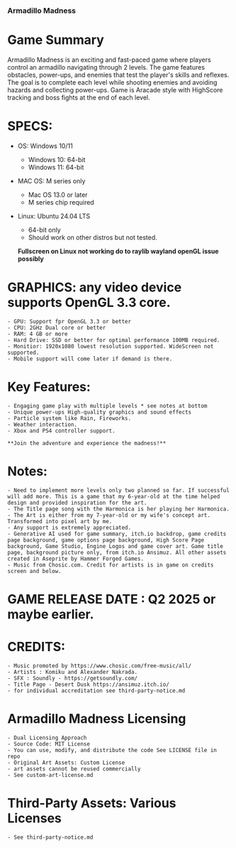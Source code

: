 ### Armadillo Madness

# Game Summary

Armadillo Madness is an exciting and fast-paced game where players control an armadillo navigating through 2 levels. The game features obstacles, power-ups, and enemies that test the player's skills and reflexes. The goal is to complete each level while shooting enemies and avoiding hazards and collecting power-ups. Game is Aracade style with HighScore tracking and boss fights at the end of each level.

# SPECS:

 - OS: Windows 10/11
    
    - Windows 10: 64-bit
    - Windows 11: 64-bit
 
 - MAC OS: M series only
    
    - Mac OS 13.0 or later
    - M series chip required

 - Linux: Ubuntu 24.04 LTS
    
    - 64-bit only
    - Should work on other distros but not tested.
 
    **Fullscreen on Linux not working do to raylib wayland openGL issue possibly**
    
# GRAPHICS: any video device supports OpenGL 3.3 core.

    - GPU: Support fpr OpenGL 3.3 or better
    - CPU: 2GHz Dual core or better    
    - RAM: 4 GB or more
    - Hard Drive: SSD or better for optimal performance 100MB required.
    - Monitior: 1920x1080 lowest resolution supported. WideScreen not supported. 
    - Mobile support will come later if demand is there.

# Key Features:

    - Engaging game play with multiple levels * see notes at bottom
    - Unique power-ups High-quality graphics and sound effects
    - Particle system like Rain, Fireworks.
    - Weather interaction.
    - Xbox and PS4 controller support.

    **Join the adventure and experience the madness!**

# Notes:

    - Need to implement more levels only two planned so far. If successful will add more. This is a game that my 6-year-old at the time helped design and provided inspiration for the art.
    - The Title page song with the Harmonica is her playing her Harmonica.
    - The Art is either from my 7-year-old or my wife's concept art. Transformed into pixel art by me.
    - Any support is extremely appreciated.
    - Generative AI used for game summary, itch.io backdrop, game credits page background, game options page background, High Score Page background, Game Studio, Engine Logos and game cover art. Game title page, background picture only, from itch.io Ansimuz. All other assets created in Aseprite by Hammer Forged Games.
    - Music from Chosic.com. Credit for artists is in game on credits screen and below.

# GAME RELEASE DATE : Q2 2025 or maybe earlier.

# CREDITS:

    - Music promoted by https://www.chosic.com/free-music/all/
    - Artists : Komiku and Alexander Nakrada.
    - SFX : Soundly - https://getsoundly.com/
    - Title Page - Desert Dusk https://ansimuz.itch.io/
    - for individual accreditation see third-party-notice.md

# Armadillo Madness Licensing

    - Dual Licensing Approach
    - Source Code: MIT License
    - You can use, modify, and distribute the code See LICENSE file in repo
    - Original Art Assets: Custom License
    - art assets cannot be reused commercially
    - See custom-art-license.md

# Third-Party Assets: Various Licenses

    - See third-party-notice.md
